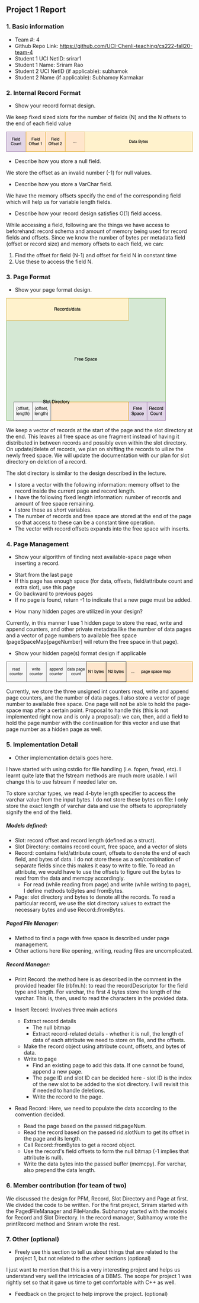## Project 1 Report


### 1. Basic information
 - Team #: 4
 - Github Repo Link: https://github.com/UCI-Chenli-teaching/cs222-fall20-team-4
 - Student 1 UCI NetID: srirar1
 - Student 1 Name: Sriram Rao
 - Student 2 UCI NetID (if applicable): subhamok
 - Student 2 Name (if applicable): Subhamoy Karmakar


### 2. Internal Record Format
- Show your record format design.

We keep fixed sized slots for the number of fields (N) and the N offsets to the end of each field value  

![Record Structure](images/record_structure.png)

- Describe how you store a null field.

We store the offset as an invalid number (-1) for null values.

- Describe how you store a VarChar field.

We have the memory offsets specify the end of the corresponding field which will help us for variable length fields.

- Describe how your record design satisfies O(1) field access.

While accessing a field, following are the things we have access to beforehand: record schema and amount of memory being used for record fields and offsets.
Since we know the number of bytes per metadata field (offset or record size) and memory offsets to each field, we can:
1. Find the offset for field (N-1) and offset for field N in constant time
2. Use these to access the field N.


### 3. Page Format
- Show your page format design.

![Page Structure](images/page_and_slot.png)

 We keep a vector of records at the start of the page and the slot directory at the end.
 This leaves all free space as one fragment instead of having it distributed in between records and possibly even within the slot directory.
 On update/delete of records, we plan on shifting the records to uilize the newly freed space.
 We will update the documentation with our plan for slot directory on deletion of a record.

The slot directory is similar to the design described in the lecture.
* I store a vector with the following information: memory offset to the record inside the current page and record length.
* I have the following fixed length information: number of records and amount of free space remaining.
* I store these as _short_ variables.
* The number of records and free space are stored at the end of the page so that access to these can be a constant time operation.
* The vector with record offsets expands into the free space with inserts.


### 4. Page Management
- Show your algorithm of finding next available-space page when inserting a record.
* Start from the last page
* If this page has enough space (for data, offsets, field/attribute count and extra slot), use this page
* Go backward to previous pages
* If no page is found, return -1 to indicate that a new page must be added.

- How many hidden pages are utilized in your design?

Currently, in this manner I use 1 hidden page to store the read, write and append counters, and other private metadata like the number of data pages and a vector of page numbers to available free space (pageSpaceMap\[pageNumber\] will return the free space in that page).

- Show your hidden page(s) format design if applicable

![Page Structure](images/hidden_page.png)

Currently, we store the three unsigned int counters read, write and append page counters, and the number of data pages.
I also store a vector of page number to available free space. 
One page will not be able to hold the page-space map after a certain point.
Proposal to handle this (this is not implemented right now and is only a proposal): we can, then, add a field to hold the page number with the continuation for this vector and use that page number as a hidden page as well. 


### 5. Implementation Detail
- Other implementation details goes here.

I have started with using cstdio for file handling (i.e. fopen, fread, etc). I learnt quite late that the fstream methods are much more usable. I will change this to use fstream if needed later on.

To store varchar types, we read 4-byte length specifier to access the varchar value from the input bytes. I do not store these bytes on file: I only store the exact length of varchar data and use the offsets to appropriately signify the end of the field.

##### Models defined:
* Slot: record offset and record length (defined as a struct). 
* Slot Directory: contains record count, free space, and a vector of slots
* Record: contains field/attribute count, offsets to denote the end of each field, and bytes of data. 
I do not store these as a set/combination of separate fields since this makes it easy to write to file. 
To read an attribute, we would have to use the offsets to figure out the bytes to read from the data and memcpy accordingly.
  * For read (while reading from page) and write (while writing to page), I define methods toBytes and fromBytes.
* Page: slot directory and bytes to denote all the records. To read a particular record, we use the slot directory values to extract the necessary bytes and use Record::fromBytes.

##### Paged File Manager:
* Method to find a page with free space is described under page management. 
* Other actions here like opening, writing, reading files are uncomplicated.

##### Record Manager:

* Print Record: the method here is as described in the comment in the provided header file (rbfm.h): to read the recordDescriptor for the field type and length. For varchar, the first 4 bytes store the length of the varchar. This is, then, used to read the characters in the provided data.

* Insert Record: Involves three main actions
  * Extract record details
    * The null bitmap
    * Extract record-related details - whether it is null, the length of data of each attribute we need to store on file, and the offsets.
  * Make the record object using attribute count, offsets, and bytes of data.
  * Write to page 
    * Find an existing page to add this data. If one cannot be found, append a new page.
    * The page ID and slot ID can be decided here - slot ID is the index of the new slot to be added to the slot directory. I will revisit this if needed to handle deletions.
    * Write the record to the page.
  
* Read Record: Here, we need to populate the data according to the convention decided.
  * Read the page based on the passed rid.pageNum.
  * Read the record based on the passed rid.slotNum to get its offset in the page and its length.
  * Call Record::fromBytes to get a record object.
  * Use the record's field offsets to form the null bitmap (-1 implies that attribute is null).
  * Write the data bytes into the passed buffer (memcpy). For varchar, also prepend the data length.


### 6. Member contribution (for team of two)
We discussed the design for PFM, Record, Slot Directory and Page at first.
We divided the code to be written. For the first project, Sriram started with the PagedFileManager and FileHandle. Subhamoy started with the models for Record and Slot Directory. In the record manager, Subhamoy wrote the printRecord method and Sriram wrote the rest.


### 7. Other (optional)
- Freely use this section to tell us about things that are related to the project 1, but not related to the other sections (optional)

I just want to mention that this is a very interesting project and helps us understand very well the intricacies of a DBMS. 
The scope for project 1 was rightly set so that it gave us time to get comfortable with C++ as well.

- Feedback on the project to help improve the project. (optional)
